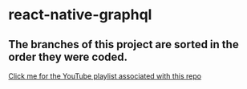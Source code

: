 # react-native-graphql

## The branches of this project are sorted in the order they were coded.

[Click me for the YouTube playlist associated with this repo](https://www.youtube.com/playlist?list=PLN3n1USn4xlmqhVdKMurNREwtiUpq-SFy)
